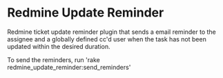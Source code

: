Redmine Update Reminder
=======================

Redmine ticket update reminder plugin that sends a email reminder to the assignee and a globally defined cc'd user when the task has not been updated within the desired duration.  

To send the reminders, run 'rake redmine_update_reminder:send_reminders'
